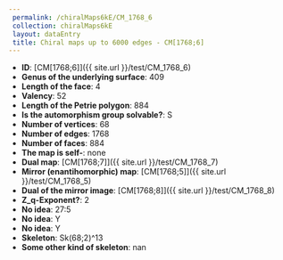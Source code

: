 ```yaml
--- 
 permalink: /chiralMaps6kE/CM_1768_6 
 collection: chiralMaps6kE
 layout: dataEntry
 title: Chiral maps up to 6000 edges - CM[1768;6]
---
```


- **ID**: [CM[1768;6]]({{ site.url }}/test/CM_1768_6)
- **Genus of the underlying surface**: 409
- **Length of the face**: 4
- **Valency**: 52
- **Length of the Petrie polygon**: 884
- **Is the automorphism group solvable?**: S
- **Number of vertices**: 68
- **Number of edges**: 1768
- **Number of faces**: 884
- **The map is self-**: none
- **Dual map**: [CM[1768;7]]({{ site.url }}/test/CM_1768_7)
- **Mirror (enantihomorphic) map**: [CM[1768;5]]({{ site.url }}/test/CM_1768_5)
- **Dual of the mirror image**: [CM[1768;8]]({{ site.url }}/test/CM_1768_8)
- **Z_q-Exponent?**: 2
- **No idea**:  27:5
- **No idea**: Y
- **No idea**: Y
- **Skeleton**: Sk(68;2)^13
- **Some other kind of skeleton**: nan
